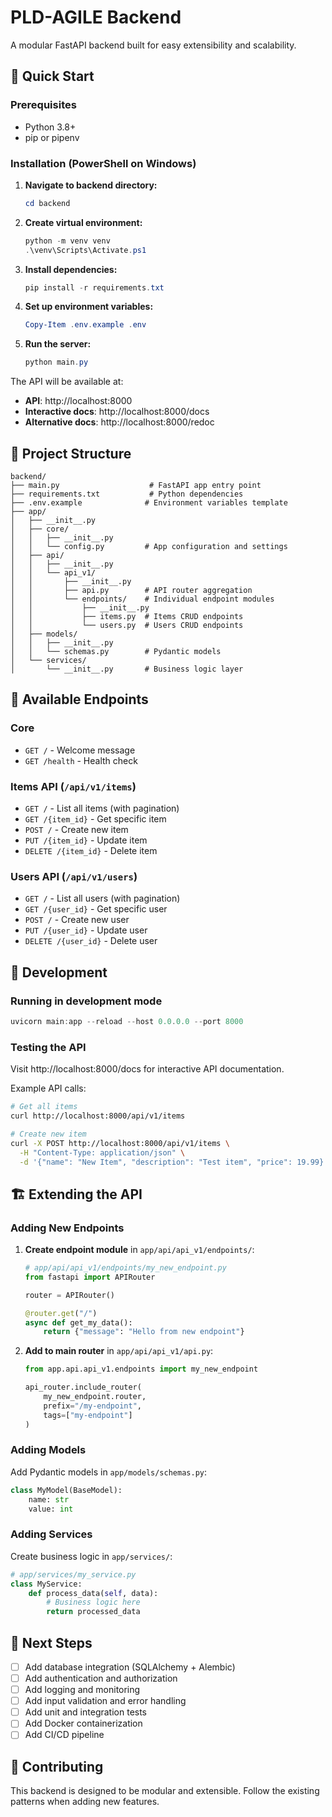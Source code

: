 # PLD-AGILE Backend

A modular FastAPI backend built for easy extensibility and scalability.

## 🚀 Quick Start

### Prerequisites
- Python 3.8+
- pip or pipenv

### Installation (PowerShell on Windows)

1. **Navigate to backend directory:**
   ```powershell
   cd backend
   ```

2. **Create virtual environment:**
   ```powershell
   python -m venv venv
   .\venv\Scripts\Activate.ps1
   ```

3. **Install dependencies:**
   ```powershell
   pip install -r requirements.txt
   ```

4. **Set up environment variables:**
   ```powershell
   Copy-Item .env.example .env
   ```

5. **Run the server:**
   ```powershell
   python main.py
   ```

The API will be available at:
- **API**: http://localhost:8000
- **Interactive docs**: http://localhost:8000/docs
- **Alternative docs**: http://localhost:8000/redoc

## 📁 Project Structure

```
backend/
├── main.py                    # FastAPI app entry point
├── requirements.txt           # Python dependencies
├── .env.example              # Environment variables template
├── app/
│   ├── __init__.py
│   ├── core/
│   │   ├── __init__.py
│   │   └── config.py         # App configuration and settings
│   ├── api/
│   │   ├── __init__.py
│   │   └── api_v1/
│   │       ├── __init__.py
│   │       ├── api.py        # API router aggregation
│   │       └── endpoints/    # Individual endpoint modules
│   │           ├── __init__.py
│   │           ├── items.py  # Items CRUD endpoints
│   │           └── users.py  # Users CRUD endpoints
│   ├── models/
│   │   ├── __init__.py
│   │   └── schemas.py        # Pydantic models
│   └── services/
│       └── __init__.py       # Business logic layer
```

## 🔧 Available Endpoints

### Core
- `GET /` - Welcome message
- `GET /health` - Health check

### Items API (`/api/v1/items`)
- `GET /` - List all items (with pagination)
- `GET /{item_id}` - Get specific item
- `POST /` - Create new item
- `PUT /{item_id}` - Update item
- `DELETE /{item_id}` - Delete item

### Users API (`/api/v1/users`)
- `GET /` - List all users (with pagination)
- `GET /{user_id}` - Get specific user
- `POST /` - Create new user
- `PUT /{user_id}` - Update user
- `DELETE /{user_id}` - Delete user

## 🔨 Development

### Running in development mode
```powershell
uvicorn main:app --reload --host 0.0.0.0 --port 8000
```

### Testing the API
Visit http://localhost:8000/docs for interactive API documentation.

Example API calls:
```bash
# Get all items
curl http://localhost:8000/api/v1/items

# Create new item
curl -X POST http://localhost:8000/api/v1/items \
  -H "Content-Type: application/json" \
  -d '{"name": "New Item", "description": "Test item", "price": 19.99}'
```

## 🏗️ Extending the API

### Adding New Endpoints

1. **Create endpoint module** in `app/api/api_v1/endpoints/`:
   ```python
   # app/api/api_v1/endpoints/my_new_endpoint.py
   from fastapi import APIRouter
   
   router = APIRouter()
   
   @router.get("/")
   async def get_my_data():
       return {"message": "Hello from new endpoint"}
   ```

2. **Add to main router** in `app/api/api_v1/api.py`:
   ```python
   from app.api.api_v1.endpoints import my_new_endpoint
   
   api_router.include_router(
       my_new_endpoint.router, 
       prefix="/my-endpoint", 
       tags=["my-endpoint"]
   )
   ```

### Adding Models
Add Pydantic models in `app/models/schemas.py`:
```python
class MyModel(BaseModel):
    name: str
    value: int
```

### Adding Services
Create business logic in `app/services/`:
```python
# app/services/my_service.py
class MyService:
    def process_data(self, data):
        # Business logic here
        return processed_data
```

## 📝 Next Steps

- [ ] Add database integration (SQLAlchemy + Alembic)
- [ ] Add authentication and authorization
- [ ] Add logging and monitoring
- [ ] Add input validation and error handling
- [ ] Add unit and integration tests
- [ ] Add Docker containerization
- [ ] Add CI/CD pipeline

## 🤝 Contributing

This backend is designed to be modular and extensible. Follow the existing patterns when adding new features.